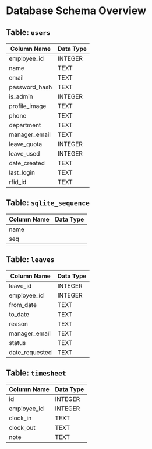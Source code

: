 # Database Schema Overview

## Table: `users`

| Column Name    | Data Type |
|----------------|-----------|
| employee_id    | INTEGER   |
| name           | TEXT      |
| email          | TEXT      |
| password_hash  | TEXT      |
| is_admin       | INTEGER   |
| profile_image  | TEXT      |
| phone          | TEXT      |
| department     | TEXT      |
| manager_email  | TEXT      |
| leave_quota    | INTEGER   |
| leave_used     | INTEGER   |
| date_created   | TEXT      |
| last_login     | TEXT      |
| rfid_id        | TEXT      |

## Table: `sqlite_sequence`

| Column Name | Data Type |
|-------------|-----------|
| name        |           |
| seq         |           |

## Table: `leaves`

| Column Name     | Data Type |
|-----------------|-----------|
| leave_id        | INTEGER   |
| employee_id     | INTEGER   |
| from_date       | TEXT      |
| to_date         | TEXT      |
| reason          | TEXT      |
| manager_email   | TEXT      |
| status          | TEXT      |
| date_requested  | TEXT      |

## Table: `timesheet`

| Column Name  | Data Type |
|--------------|-----------|
| id           | INTEGER   |
| employee_id  | INTEGER   |
| clock_in     | TEXT      |
| clock_out    | TEXT      |
| note         | TEXT      |
